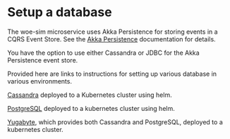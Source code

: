 
# Setup a database

The woe-sim microservice uses Akka Persistence for storing events in a CQRS Event Store. See the
[Akka Persistence](https://doc.akka.io/docs/akka/current/typed/persistence.html) documentation for details.

You have the option to use either Cassandra or JDBC for the Akka Persistence event store.

Provided here are links to instructions for setting up various database in various environments.

[Cassandra](README-database-cassandra-helm.md)
deployed to a Kubernetes cluster using helm.

[PostgreSQL](README-database-postgresql-helm.md)
deployed to a kubernetes cluster using helm.

[Yugabyte](README-database-yugabyte-kubernetes.md), which provides both Cassandra and PostgreSQL, deployed to a kubernetes cluster.
